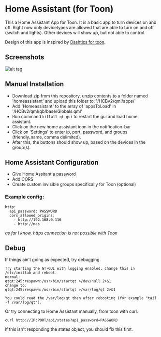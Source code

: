 # Home Assistant (for Toon)
This a Home Assistant App for Toon. It is a basic app to turn devices on and off.
Right now only devicetypes are allowed that are able to turn on and off (switch and lights).
Other devices will show up, but not able to control.

Design of this app is inspired by [Dashtics for toon](https://github.com/Dashticz/dashticz_toon).

## Screenshots
![alt tag](https://i.imgur.com/J7qrXrM.png)

## Manual Installation
* Download zip from this repository, unzip contents to a folder named 'homeassistant' and upload this folder to: '/HCBv2/qml/apps/'
* Add 'Homeassistant' to the array of 'appsToLoad' in '/HCBv2/qml/qb/base/Globals.qml'
* Run command `killall qt-gui` to restart the gui and load home assistant.
* Click on the new home assistant icon in the notification-bar
* Click on 'Settings' to enter ip, port, password, and groups (friendly_name, comma delimited).
* After this, the buttons should show up, based on the devices in the group(s).

## Home Assistant Configuration
* Give Home Assitant a password
* Add CORS
* Create custom invisible groups specifically for Toon (optional)

### Example config:

```
http:
  api_password: PASSWORD
  cors_allowed_origins:
    - http://192.168.0.116
    - http://nas
```
*as far I know, https connection is not possible with Toon*

## Debug
If things ain't going as expected, try debugging.
```
Try starting the GT-GUI with logging enabled. Change this in /etc/inittab and reboot.
normal:
qtqt:245:respawn:/usr/bin/startqt >/dev/null 2>&1
change to:
qtqt:245:respawn:/usr/bin/startqt >/var/log/qt 2>&1

You could read the /var/log/qt then after rebooting (for example "tail -f /var/log/qt").

```
Or try connecting to Home Assistant manually, from toon with curl.
```
curl http://IP:PORT/api/states?api_password=PASSWORD
```
If this isn't responding the states object, you should fix this first. 
